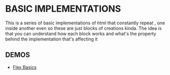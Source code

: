 # BASIC IMPLEMENTATIONS

This is a series of basic implementations of html that constantly repeat , one inside another even so these are just blocks of creations kinda. The idea is that you can understand how each block works and what's the property behind the implementation that's affecting it


## DEMOS

- [Flex Basics](https://codesandbox.io/s/jolly-gates-76pw8j?file=/style.css)